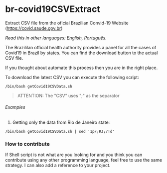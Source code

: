 # br-covid19CSVExtract

Extract CSV file from the oficial Brazilian Convid-19 Website (https://covid.saude.gov.br)

*Read this in other languages: [English](README.md), [Português](README.pt-br.md).*

The Brazililan official health authority provides a panel for all the cases of Covid19 in Brazil by states. You can find the download button to the actual CSV file. 

If you thought about automate this process then you are in the right place.

To download the latest CSV you can execute the following script:
```
/bin/bash getCovid19CSVData.sh
```
> ATTENTION: The "CSV" uses ";" as the separator 

###### Examples
1. Getting only the data from Rio de Janeiro state: 

```
/bin/bash getCovid19CSVData.sh | sed '1p/;RJ;/!d'
```

### How to contribute
If Shell script is not what are you looking for and you think you can contribute using any other programming language, feel free to use the same strategy. I can also add a reference to your project. 





